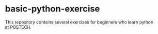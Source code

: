 # basic-python-exercise
This repository contains several exercises for beginners who learn python at POSTECH.
